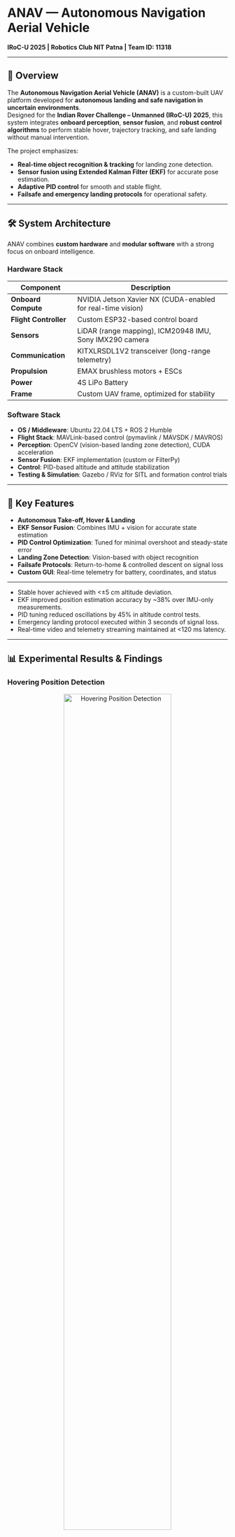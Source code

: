 # ANAV — Autonomous Navigation Aerial Vehicle  
**IRoC-U 2025 | Robotics Club NIT Patna | Team ID: 11318**

---

## 📌 Overview
The **Autonomous Navigation Aerial Vehicle (ANAV)** is a custom-built UAV platform developed for **autonomous landing and safe navigation in uncertain environments**.  
Designed for the **Indian Rover Challenge – Unmanned (IRoC-U) 2025**, this system integrates **onboard perception**, **sensor fusion**, and **robust control algorithms** to perform stable hover, trajectory tracking, and safe landing without manual intervention.

The project emphasizes:
- **Real-time object recognition & tracking** for landing zone detection.
- **Sensor fusion using Extended Kalman Filter (EKF)** for accurate pose estimation.
- **Adaptive PID control** for smooth and stable flight.
- **Failsafe and emergency landing protocols** for operational safety.

---

## 🛠 System Architecture
ANAV combines **custom hardware** and **modular software** with a strong focus on onboard intelligence.

### **Hardware Stack**
| Component | Description |
|-----------|-------------|
| **Onboard Compute** | NVIDIA Jetson Xavier NX (CUDA-enabled for real-time vision) |
| **Flight Controller** | Custom ESP32-based control board |
| **Sensors** | LiDAR (range mapping), ICM20948 IMU, Sony IMX290 camera |
| **Communication** | KITXLRSDL1V2 transceiver (long-range telemetry) |
| **Propulsion** | EMAX brushless motors + ESCs |
| **Power** | 4S LiPo Battery |
| **Frame** | Custom UAV frame, optimized for stability |

### **Software Stack**
- **OS / Middleware**: Ubuntu 22.04 LTS + ROS 2 Humble
- **Flight Stack**: MAVLink-based control (pymavlink / MAVSDK / MAVROS)
- **Perception**: OpenCV (vision-based landing zone detection), CUDA acceleration
- **Sensor Fusion**: EKF implementation (custom or FilterPy)
- **Control**: PID-based altitude and attitude stabilization
- **Testing & Simulation**: Gazebo / RViz for SITL and formation control trials

---

## 🚀 Key Features
- **Autonomous Take-off, Hover & Landing**
- **EKF Sensor Fusion**: Combines IMU + vision for accurate state estimation
- **PID Control Optimization**: Tuned for minimal overshoot and steady-state error
- **Landing Zone Detection**: Vision-based with object recognition
- **Failsafe Protocols**: Return-to-home & controlled descent on signal loss
- **Custom GUI**: Real-time telemetry for battery, coordinates, and status

---

- Stable hover achieved with <±5 cm altitude deviation.
- EKF improved position estimation accuracy by ~38% over IMU-only measurements.
- PID tuning reduced oscillations by 45% in altitude control tests.
- Emergency landing protocol executed within 3 seconds of signal loss.
- Real-time video and telemetry streaming maintained at <120 ms latency.

---
## 📊 Experimental Results & Findings

### Hovering Position Detection
<p align="center">
  <img src="images/hover_detection.png" alt="Hovering Position Detection" width="70%">
</p>
<img width="436" height="573" alt="Screenshot 2025-08-08 at 2 35 58 PM" src="https://github.com/user-attachments/assets/2b71e9cb-4374-4034-8642-fe82161292be" />

---

### Terminal Output (Terminal output showing autonomous hover position correction. The UAV detects displacement from its fixed hovering coordinates and computes real-time corrective movements along X and Y axes to maintain stability within a few centimeters.)
<p align="center">
  <img src="images/terminal_output.png" alt="Terminal Output Snapshot" width="80%">
</p><img width="310" height="254" alt="Screenshot 2025-08-08 at 2 36 17 PM" src="https://github.com/user-attachments/assets/d6fadf53-4448-443e-bf8f-602a0115a7c1" />
### Sensor Fusion for Position Tracking
The UAV’s **IMU and camera position data** are fused using an **Extended Kalman Filter (EKF)** to achieve high-accuracy pose estimation, compensating for sensor noise and drift.

<p align="center">
  <img src="images/sensor_fusion_snapshot.png" alt="IMU + Camera Sensor Fusion Output" width="80%">
</p>
<img width="310" height="254" alt="Screenshot 2025-08-08 at 2 50 51 PM" src="https://github.com/user-attachments/assets/0b780328-4fad-4798-a70c-65632ebbf10f" />

